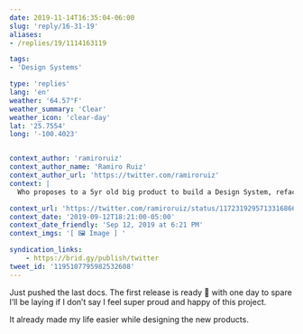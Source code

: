 ```yaml
---
date: 2019-11-14T16:35:04-06:00
slug: 'reply/16-31-19'
aliases:
- /replies/19/1114163119

tags:
- 'Design Systems'

type: 'replies'
lang: 'en'
weather: '64.57°F'
weather_summary: 'Clear'
weather_icon: 'clear-day'
lat: '25.7554'
long: '-100.4023'


context_author: 'ramiroruiz'
context_author_name: 'Ramiro Ruiz'
context_author_url: 'https://twitter.com/ramiroruiz'
context: |
  Who proposes to a 5yr old big product to build a Design System, refactor the markup and styles, make it responsive for the first time and setup the tool for the component library by the end of November, while being the only designer of the 3 running projects for that application.‪

context_url: 'https://twitter.com/ramiroruiz/status/1172319295713316866?s=12'
context_date: '2019-09-12T18:21:00-05:00'
context_date_friendly: 'Sep 12, 2019 at 6:21 PM'
context_imgs: '[ 🖼 Image ] '

syndication_links:
    - https://brid.gy/publish/twitter
tweet_id: '1195107795982532608'
---
```

Just pushed the last docs. The first release is ready 🎉 with one day to spare I’ll be laying if I don’t say I feel super proud and happy of this project.

It already made my life easier while designing the new products.
